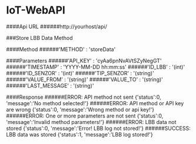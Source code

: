 # IoT-WebAPI

####Api URL
######http://yourhost/api/

###Store LBB Data Method

####Method
######'METHOD' : 'storeData'

####Parameters
######'API_KEY' : 'cyAa6pnNvAVtSZyNegGT'
######'TIMESTAMP' : 'YYYY-MM-DD hh:mm:ss'
######'ID_LBB' : '(int)'
######'ID_SENZOR' : '(int)'
######'TIP_SENZOR' : '(string)'
######'VALUE_FROM' : '(string)'
######'VALUE_TO' : '(string)'
######'LAST_MESSAGE' : '(string)'

####Response
######ERROR: API method not sent
{'status':0, 'message':'No method selected!'}
######ERROR: API method or API key are wrong
{'status':0, 'message':'Wrong method or api key!'}
######ERROR: One or more parameters are not sent
{'status':0, 'message':'Invalid method parameters!'}
######ERROR: LBB data not stored
{'status':0, 'message':'Error! LBB log not stored!'}
######SUCCESS: LBB data was stored
{'status':1, 'message':'LBB log stored!'}
